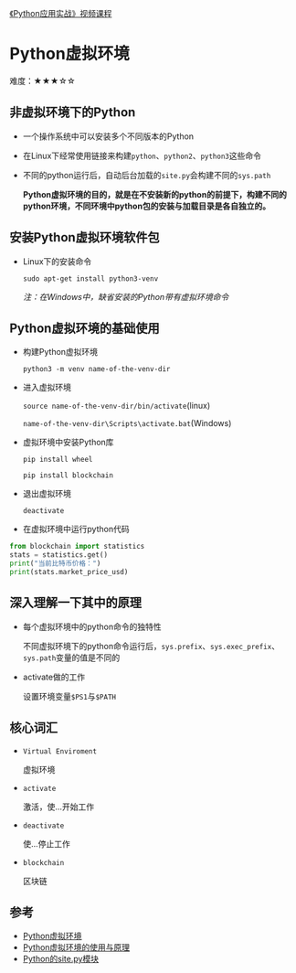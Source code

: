 [《Python应用实战》视频课程](https://study.163.com/course/courseMain.htm?courseId=1209533804&share=2&shareId=400000000624093)

# Python虚拟环境

难度：★★★☆☆

## 非虚拟环境下的Python
- 一个操作系统中可以安装多个不同版本的Python
- 在Linux下经常使用链接来构建`python`、`python2`、`python3`这些命令
- 不同的python运行后，自动后台加载的`site.py`会构建不同的`sys.path`

  **Python虚拟环境的目的，就是在不安装新的python的前提下，构建不同的python环境，不同环境中python包的安装与加载目录是各自独立的。**

## 安装Python虚拟环境软件包
- Linux下的安装命令

  `sudo apt-get install python3-venv`

  *注：在Windows中，缺省安装的Python带有虚拟环境命令*

## Python虚拟环境的基础使用

- 构建Python虚拟环境

  `python3 -m venv name-of-the-venv-dir`

- 进入虚拟环境

  `source name-of-the-venv-dir/bin/activate`(linux)

  `name-of-the-venv-dir\Scripts\activate.bat`(Windows)

- 虚拟环境中安装Python库

  `pip install wheel`

  `pip install blockchain`

- 退出虚拟环境

  `deactivate`

- 在虚拟环境中运行python代码

```python
from blockchain import statistics
stats = statistics.get()
print("当前比特币价格：")
print(stats.market_price_usd)
```

## 深入理解一下其中的原理
- 每个虚拟环境中的python命令的独特性

  不同虚拟环境下的python命令运行后，`sys.prefix`、`sys.exec_prefix`、`sys.path`变量的值是不同的

- activate做的工作

  设置环境变量`$PS1`与`$PATH`

## 核心词汇
- `Virtual Enviroment`

  虚拟环境

- `activate`

  激活，使...开始工作

- `deactivate`

  使...停止工作

- `blockchain`

  区块链



## 参考
- [Python虚拟环境](https://docs.python.org/3/tutorial/venv.html)
- [Python虚拟环境的使用与原理](https://realpython.com/python-virtual-environments-a-primer/)
- [Python的site.py模块](https://docs.python.org/3/library/site.html)
